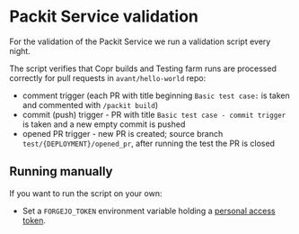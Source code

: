 # Packit Service validation

For the validation of the Packit Service we run a validation script every night.

The script verifies that Copr builds and Testing farm runs are processed correctly for pull requests in `avant/hello-world` repo:

- comment trigger (each PR with title beginning `Basic test case:` is taken
  and commented with `/packit build`)
- commit (push) trigger - PR with title `Basic test case - commit trigger` is taken and a new empty commit is pushed
- opened PR trigger - new PR is created; source branch `test/{DEPLOYMENT}/opened_pr`,
  after running the test the PR is closed

## Running manually

If you want to run the script on your own:

- Set a `FORGEJO_TOKEN` environment variable holding a [personal access
  token](https://codeberg.org/settings/personal_access_tokens).